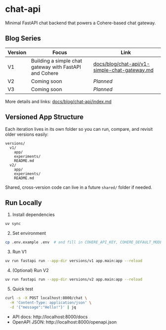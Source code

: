 # chat-api

Minimal FastAPI chat backend that powers a Cohere-based chat gateway.

## Blog Series

| Version | Focus | Link |
| --- | --- | --- |
| V1 | Building a simple chat gateway with FastAPI and Cohere | [docs/blog/chat-api/v1-simple-chat-gateway.md](docs/blog/chat-api/v1-simple-chat-gateway.md) |
| V2 | Coming soon | _Planned_ |
| V3 | Coming soon | _Planned_ |

More details and links: [docs/blog/chat-api/index.md](docs/blog/chat-api/index.md)

## Versioned App Structure

Each iteration lives in its own folder so you can run, compare, and revisit older versions easily:

```
versions/
  v1/
    app/
    experiments/
    README.md
  v2/
    app/
    experiments/
    README.md
```

Shared, cross-version code can live in a future `shared/` folder if needed.

## Run Locally

1) Install dependencies
```bash
uv sync
```

2) Set environment
```bash
cp .env.example .env  # and fill in COHERE_API_KEY, COHERE_DEFAULT_MODEL
```

3) Run V1
```bash
uv run fastapi run --app-dir versions/v1 app.main:app --reload
```

4) (Optional) Run V2
```bash
uv run fastapi run --app-dir versions/v2 app.main:app --reload
```

5) Quick test
```bash
curl -s -X POST localhost:8000/chat \
  -H 'Content-Type: application/json' \
  -d '{"message":"Hello!"}' | jq
```

- API docs: http://localhost:8000/docs
- OpenAPI JSON: http://localhost:8000/openapi.json
